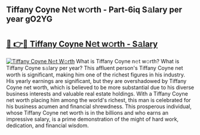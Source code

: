 ## Tiffany Coyne N𝚎t w𝚘rth - Part-6iq S𝚊lary per year gO2YG

# <h2><a href="http://gc127jx.nevu.top/?p=Tiffany+Coyne">🔗 👉🔴 Tiffany Coyne N𝚎t w𝚘rth - S𝚊lary</a></h2>

[![Tiffany Coyne N𝚎t W𝚘rth](https://i.imgur.com/Oavwk0R.jpeg)](http://gc127jx.nevu.top/?p=Tiffany+Coyne)
What is Tiffany Coyne n𝚎t w𝚘rth? What is Tiffany Coyne s𝚊lary per year?
This affluent person's Tiffany Coyne net worth is significant, making him one of the richest figures in his industry. His yearly earnings are significant, but they are overshadowed by Tiffany Coyne net worth, which is believed to be more substantial due to his diverse business interests and valuable real estate holdings. With a Tiffany Coyne net worth placing him among the world's richest, this man is celebrated for his business acumen and financial shrewdness. This prosperous individual, whose Tiffany Coyne net worth is in the billions and who earns an impressive salary, is a prime demonstration of the might of hard work, dedication, and financial wisdom.
